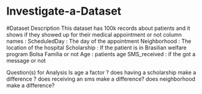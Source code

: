 # Investigate-a-Dataset
#Dataset Description
This dataset has 100k records about patients and it shows if they showed up for their medical appointment or not
column names :
ScheduledDay : The day of the appointment
Neighborhood : The location of the hospital
Scholarship : If the patient is in Brasilian welfare program Bolsa Família or not
Age : patients age
SMS_received : if the got a message or not

Question(s) for Analysis
Is age a factor ?
does having a scholarship make a difference ?
does receiving an sms make a difference?
does neighborhood make a difference?
